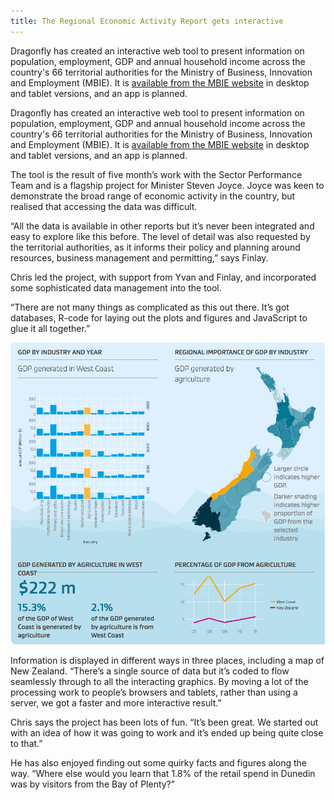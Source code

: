 ```yaml
---
title: The Regional Economic Activity Report gets interactive
---
```


Dragonfly has created an interactive web tool to present information
on population, employment, GDP and annual household income across the
country's 66 territorial authorities for the Ministry of Business,
Innovation and Employment (MBIE). It is [available from the MBIE
website](http://www.mbie.govt.nz/what-we-do/business-growth-agenda/regions)
in desktop and tablet versions, and an app is planned.

<!--more-->


Dragonfly has created an interactive web tool to present information
on population, employment, GDP and annual household income across the
country's 66 territorial authorities for the Ministry of Business,
Innovation and Employment (MBIE). It is [available from the MBIE
website](http://www.mbie.govt.nz/what-we-do/business-growth-agenda/regions)
in desktop and tablet versions, and an app is planned.

The tool is the result of five month’s work with the Sector
Performance Team and is a flagship project for Minister Steven Joyce.
Joyce was keen to demonstrate the broad range of economic activity in
the country, but realised that accessing the data was difficult.

“All the data is available in other reports but it’s never been
integrated and easy to explore like this before. The level of detail
was also requested by the territorial authorities, as it informs their
policy and planning around resources, business management and
permitting,” says Finlay.


Chris led the project, with support from Yvan and Finlay, and
incorporated some sophisticated data management into the tool.

“There are not many things as complicated as this out there. It’s got
databases, R-code for laying out the plots and figures and JavaScript
to glue it all together.”

![](../posts/2014-06-11-regional-economic-activity-report-gets-interactive/REAR-screen-shot.jpg)

Information is displayed in different ways in three places, including
a map of New Zealand. “There’s a single source of data but it’s coded
to flow seamlessly through to all the interacting graphics. By moving
a lot of the processing work to people’s browsers and tablets, rather
than using a server, we got a faster and more interactive result.”

Chris says the project has been lots of fun. “It’s been great. We
started out with an idea of how it was going to work and it’s ended up
being quite close to that.”

He has also enjoyed finding out some quirky facts and figures along
the way. “Where else would you learn that 1.8% of the retail spend in
Dunedin was by visitors from the Bay of Plenty?”

